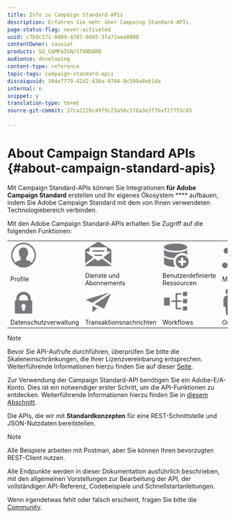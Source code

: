 ```yaml
---
title: Info zu Campaign Standard-APIs
description: Erfahren Sie mehr über Campaing Standard-APIs.
page-status-flag: never-activated
uuid: c7b9c171-0409-4707-9d45-3fa72aee8008
contentOwner: sauviat
products: SG_CAMPAIGN/STANDARD
audience: developing
content-type: reference
topic-tags: campaign-standard-apis
discoiquuid: 304e7779-42d2-430a-9704-8c599a4eb1da
internal: n
snippet: y
translation-type: tm+mt
source-git-commit: 27ca2116c49f9c23a56c178a3e3f7baf2f755c45

---
```



# About Campaign Standard APIs {#about-campaign-standard-apis}

Mit Campaign Standard-APIs können Sie Integrationen **für Adobe Campaign Standard** erstellen und Ihr eigenes Ökosystem **** aufbauen, indem Sie Adobe Campaign Standard mit dem von Ihnen verwendeten Technologiebereich verbinden.

Mit den Adobe Campaign Standard-APIs erhalten Sie Zugriff auf die folgenden Funktionen:

<table>
<tr>
    <td valign="top">
        <a href="../../api/using/retrieving-profiles.md"><img width="60px" alt="Bedingungen" src="assets/icon_profile.svg"/></a>
    </td>
    <td valign="top">
        <a href="../../api/using/creating-a-service.md"><img width="60px" alt="Bedingungen" src="assets/icon_services.svg"/></a>
    </td>
    <td valign="top">
        <a href="../../api/using/interacting-with-custom-resources.md"><img width="60px" alt="Bedingungen" src="assets/icon_customresources.svg"/></a>
    </td>
    <td valign="top">
        <a href="../../api/using/interacting-with-marketing-history.md"><img width="60px" alt="Bedingungen" src="assets/icon_marketinghistory.svg"/></a>
    </td>
</tr>
<tr>
<td>Profile</td>
<td>Dienste und Abonnements</td>
<td>Benutzerdefinierte Ressourcen</td>
<td>Marketingverlauf</td>
</tr>
<tr>
    <td valign="top">
        <a href="../../api/using/creating-a-privacy-request.md"><img width="60px" alt="Bedingungen" src="assets/icon_privacy.svg"/></a>
    </td>
    <td valign="top">
        <a href="../../api/using/managing-transactional-messages.md"><img width="60px" alt="Bedingungen" src="assets/icon_transactionalmessage.svg"/></a>
    </td>
    <td valign="top">
        <a href="../../api/using/controlling-a-workflow.md"><img width="60px" alt="Bedingungen" src="assets/icon_workflows.svg"/></a>
    </td>
    <td valign="top">
        <a href="../../api/using/retrieving-an-organizational-unit.md"><img width="60px" alt="Bedingungen" src="assets/icon_units.svg"/></a>
    </td>
</tr>
<tr>
<td>Datenschutzverwaltung</td>
<td>Transaktionsnachrichten</td>
<td>Workflows</td>
<td>Organisationseinheiten</td>
</td>
</table>

>[!NOTE]
>
>Bevor Sie API-Aufrufe durchführen, überprüfen Sie bitte die Skaleneinschränkungen, die Ihrer Lizenzvereinbarung entsprechen. Weiterführende Informationen hierzu finden Sie auf dieser [Seite](https://helpx.adobe.com/legal/product-descriptions/campaign-standard.html#ITInfrastructureResourcesbyActiveProfilesTiers).

Zur Verwendung der Campaign Standard-API benötigen Sie ein Adobe-E/A-Konto. Dies ist ein notwendiger erster Schritt, um die API-Funktionen zu entdecken.
Weiterführende Informationen hierzu finden Sie in [diesem Abschnitt](../../api/using/setting-up-api-access.md).

Die APIs, die wir mit **Standardkonzepten** für eine REST-Schnittstelle und JSON-Nutzdaten bereitstellen.

>[!NOTE]
>
>Alle Beispiele arbeiten mit Postman, aber Sie können Ihren bevorzugten REST-Client nutzen.

Alle Endpunkte werden in dieser Dokumentation ausführlich beschrieben, mit den allgemeinen Vorstellungen zur Bearbeitung der API, der vollständigen API-Referenz, Codebeispiele und Schnellstartanleitungen.

Wenn irgendetwas fehlt oder falsch erscheint, fragen Sie bitte die [Community](https://help-forums.adobe.com/content/adobeforums/en/campaign-forum/adobe-campaign.html).